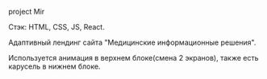 project Mir

Стэк: HTML, CSS, JS, React.

Адаптивный лендинг сайта "Медицинские информационные решения". 

Используется анимация в верхнем блоке(смена 2 экранов), также есть карусель в нижнем блоке.

